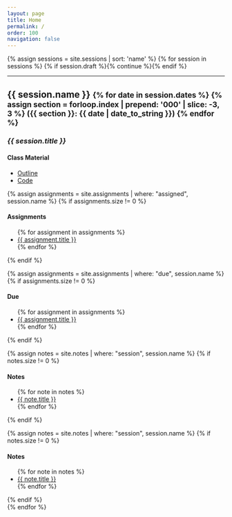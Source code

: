 ```yaml
---
layout: page
title: Home
permalink: /
order: 100
navigation: false
---
```


{% assign sessions = site.sessions | sort: 'name' %}
{% for session in sessions %}
{% if session.draft %}{% continue %}{% endif %}

---

<div class="container">
  <h2>{{ session.name }}
  <small>
  {% for date in session.dates %}
  {% assign section = forloop.index | prepend: '000' | slice: -3, 3 %}
  <span class="section-{{ section }}">({{ section }}: {{ date | date_to_string }})</span>
  {% endfor %}
  </small>
  </h2>

  <h3><em>{{ session.title }}</em></h3>

  <h4>Class Material</h4>
  <ul>
    <li><a href="{{ site.baseurl }}{{ session.url }}">Outline</a></li>
    <li><a href="{{ site.repo_url }}/tree/master/{{ session.name | replace: ' ', '_'}}">Code</a></li>
  </ul>

  {% assign assignments = site.assignments | where: "assigned", session.name %}
  {% if assignments.size != 0 %}
  <h4>Assignments</h4>
  <ul>
  {% for assignment in assignments %}
    <li><a href="{{ site.baseurl }}{{ assignment.url }}">{{ assignment.title }}</a></li>
  {% endfor %}
  </ul>
  {% endif %}

  {% assign assignments = site.assignments | where: "due", session.name %}
  {% if assignments.size != 0 %}
  <h4>Due</h4>
  <ul>
  {% for assignment in assignments %}
    <li><a href="{{ site.baseurl }}{{ assignment.url }}">{{ assignment.title }}</a></li>
  {% endfor %}
  </ul>
  {% endif %}

  {% assign notes = site.notes | where: "session", session.name %}
  {% if notes.size != 0 %}
  <h4>Notes</h4>
  <ul>
  {% for note in notes %}
    <li><a href="{{ site.baseurl }}{{ note.url }}">{{ note.title }}</a></li>
  {% endfor %}
  </ul>
  {% endif %}

  {% assign notes = site.notes | where: "session", session.name %}
  {% if notes.size != 0 %}
  <h4>Notes</h4>
  <ul>
  {% for note in notes %}
    <li><a href="{{ site.baseurl }}{{ note.url }}">{{ note.title }}</a></li>
  {% endfor %}
  </ul>
  {% endif %}
</div>
{% endfor %}

